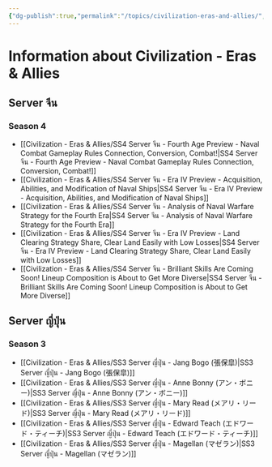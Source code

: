 ```yaml
---
{"dg-publish":true,"permalink":"/topics/civilization-eras-and-allies/","tags":["topic"]}
---
```


# Information about Civilization - Eras & Allies

## Server จีน

### Season 4
- [[Civilization - Eras & Allies/SS4 Server จีน - Fourth Age Preview - Naval Combat Gameplay Rules Connection, Conversion, Combat!\|SS4 Server จีน - Fourth Age Preview - Naval Combat Gameplay Rules Connection, Conversion, Combat!]]
- [[Civilization - Eras & Allies/SS4 Server จีน - Era IV Preview - Acquisition, Abilities, and Modification of Naval Ships\|SS4 Server จีน - Era IV Preview - Acquisition, Abilities, and Modification of Naval Ships]]
- [[Civilization - Eras & Allies/SS4 Server จีน - Analysis of Naval Warfare Strategy for the Fourth Era\|SS4 Server จีน - Analysis of Naval Warfare Strategy for the Fourth Era]]
- [[Civilization - Eras & Allies/SS4 Server จีน - Era IV Preview - Land Clearing Strategy Share, Clear Land Easily with Low Losses\|SS4 Server จีน - Era IV Preview - Land Clearing Strategy Share, Clear Land Easily with Low Losses]]
- [[Civilization - Eras & Allies/SS4 Server จีน - Brilliant Skills Are Coming Soon! Lineup Composition is About to Get More Diverse\|SS4 Server จีน - Brilliant Skills Are Coming Soon! Lineup Composition is About to Get More Diverse]]

## Server ญี่ปุ่น

### Season 3
- [[Civilization - Eras & Allies/SS3 Server ญี่ปุ่น - Jang Bogo (張保皐)\|SS3 Server ญี่ปุ่น - Jang Bogo (張保皐)]]
- [[Civilization - Eras & Allies/SS3 Server ญี่ปุ่น - Anne Bonny (アン・ボニー)\|SS3 Server ญี่ปุ่น - Anne Bonny (アン・ボニー)]]
- [[Civilization - Eras & Allies/SS3 Server ญี่ปุ่น - Mary Read (メアリ・リード)\|SS3 Server ญี่ปุ่น - Mary Read (メアリ・リード)]]
- [[Civilization - Eras & Allies/SS3 Server ญี่ปุ่น - Edward Teach (エドワード・ティーチ)\|SS3 Server ญี่ปุ่น - Edward Teach (エドワード・ティーチ)]]
- [[Civilization - Eras & Allies/SS3 Server ญี่ปุ่น - Magellan (マゼラン)\|SS3 Server ญี่ปุ่น - Magellan (マゼラン)]]
